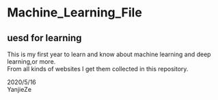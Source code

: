 Machine_Learning_File
==
uesd for learning
--
This is my first year to learn and know about machine learning and deep learning,or more.<br>
From all kinds of websites I get them collected in this repository.<br>

2020/5/16<br>
YanjieZe<br>
